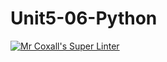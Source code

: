 # Unit5-06-Python
[![Mr Coxall's Super Linter](https://github.com/ICS3U-Programming-PeterS/Unit5-06-Python/workflows/Mr%20Coxall's%20Super%20Linter/badge.svg)](https://github.com/ICS3U-Programming-PeterS/Unit5-06-Python/actions/)
